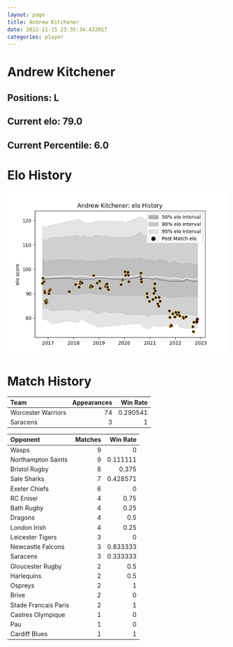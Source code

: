 ```yaml
---  
layout: page  
title: Andrew Kitchener  
date: 2022-11-15 23:35:34.432017  
categories: player  
---
```

# Andrew Kitchener

## Positions: L

## Current elo: 79.0

## Current Percentile: 6.0

# Elo History


![elo history](history_AndrewKitchener.png)
# Match History


| Team               |   Appearances |   Win Rate |
|:-------------------|--------------:|-----------:|
| Worcester Warriors |            74 |   0.290541 |
| Saracens           |             3 |   1        |

| Opponent             |   Matches |   Win Rate |
|:---------------------|----------:|-----------:|
| Wasps                |         9 |   0        |
| Northampton Saints   |         9 |   0.111111 |
| Bristol Rugby        |         8 |   0.375    |
| Sale Sharks          |         7 |   0.428571 |
| Exeter Chiefs        |         6 |   0        |
| RC Enisei            |         4 |   0.75     |
| Bath Rugby           |         4 |   0.25     |
| Dragons              |         4 |   0.5      |
| London Irish         |         4 |   0.25     |
| Leicester Tigers     |         3 |   0        |
| Newcastle Falcons    |         3 |   0.833333 |
| Saracens             |         3 |   0.333333 |
| Gloucester Rugby     |         2 |   0.5      |
| Harlequins           |         2 |   0.5      |
| Ospreys              |         2 |   1        |
| Brive                |         2 |   0        |
| Stade Francais Paris |         2 |   1        |
| Castres Olympique    |         1 |   0        |
| Pau                  |         1 |   0        |
| Cardiff Blues        |         1 |   1        |